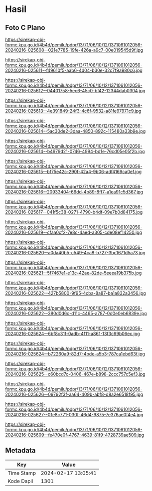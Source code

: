 # Hasil

## Foto C Plano

https://sirekap-obj-formc.kpu.go.id/4b4d/pemilu/pdpr/13/71/06/10/12/1371061012056-20240216-025608--021e7785-19fe-426a-a9c7-00e019545d9f.jpg

https://sirekap-obj-formc.kpu.go.id/4b4d/pemilu/pdpr/13/71/06/10/12/1371061012056-20240216-025611--f49610f5-aab6-4d04-b30e-32c7f9a980c6.jpg

https://sirekap-obj-formc.kpu.go.id/4b4d/pemilu/pdpr/13/71/06/10/12/1371061012056-20240216-025612--04401758-5ec6-45c0-bf42-12344dab0304.jpg

https://sirekap-obj-formc.kpu.go.id/4b4d/pemilu/pdpr/13/71/06/10/12/1371061012056-20240216-025613--4e391849-24f3-4c6f-9532-a81fe97971c9.jpg

https://sirekap-obj-formc.kpu.go.id/4b4d/pemilu/pdpr/13/71/06/10/12/1371061012056-20240216-025614--5ac30de2-3daa-4850-892c-115480a33b9e.jpg

https://sirekap-obj-formc.kpu.go.id/4b4d/pemilu/pdpr/13/71/06/10/12/1371061012056-20240216-025614--b4979d21-0746-4994-bd1e-76cd05e05f2b.jpg

https://sirekap-obj-formc.kpu.go.id/4b4d/pemilu/pdpr/13/71/06/10/12/1371061012056-20240216-025615--bf75e42c-290f-42a4-9b06-adf4169ca0ef.jpg

https://sirekap-obj-formc.kpu.go.id/4b4d/pemilu/pdpr/13/71/06/10/12/1371061012056-20240216-025616--20933404-66dd-4b89-8ff7-a1ea91c5d367.jpg

https://sirekap-obj-formc.kpu.go.id/4b4d/pemilu/pdpr/13/71/06/10/12/1371061012056-20240216-025617--041f5c38-0271-4790-b4df-09e7b0d84175.jpg

https://sirekap-obj-formc.kpu.go.id/4b4d/pemilu/pdpr/13/71/06/10/12/1371061012056-20240216-025619--cfaa0cf2-7e8c-4aed-a305-cde08ef14250.jpg

https://sirekap-obj-formc.kpu.go.id/4b4d/pemilu/pdpr/13/71/06/10/12/1371061012056-20240216-025620--a0da40b5-c549-4ca8-b727-3bc1671d5a73.jpg

https://sirekap-obj-formc.kpu.go.id/4b4d/pemilu/pdpr/13/71/06/10/12/1371061012056-20240216-025621--5f7467e1-e13c-42ae-82de-5eeea19b375b.jpg

https://sirekap-obj-formc.kpu.go.id/4b4d/pemilu/pdpr/13/71/06/10/12/1371061012056-20240216-025622--427b5800-9f95-4cba-8a87-ba1a832a3456.jpg

https://sirekap-obj-formc.kpu.go.id/4b4d/pemilu/pdpr/13/71/06/10/12/1371061012056-20240216-025622--380d0d6c-d11c-4465-a787-0d0e0eb6839e.jpg

https://sirekap-obj-formc.kpu.go.id/4b4d/pemilu/pdpr/13/71/06/10/12/1371061012056-20240216-025624--6bf8c31f-0adb-4f11-a861-13f3c99b06ec.jpg

https://sirekap-obj-formc.kpu.go.id/4b4d/pemilu/pdpr/13/71/06/10/12/1371061012056-20240216-025624--b72260a9-82d7-4bde-a5b3-787ca1ebd63f.jpg

https://sirekap-obj-formc.kpu.go.id/4b4d/pemilu/pdpr/13/71/06/10/12/1371061012056-20240216-025625--c60bcd7c-0406-467e-b898-2ccc757c5ef3.jpg

https://sirekap-obj-formc.kpu.go.id/4b4d/pemilu/pdpr/13/71/06/10/12/1371061012056-20240216-025626--09792f3f-aa64-409b-abf8-d8a2e6518f95.jpg

https://sirekap-obj-formc.kpu.go.id/4b4d/pemilu/pdpr/13/71/06/10/12/1371061012056-20240216-025627--01e8c771-030f-46d4-9875-7e376ae0f4e4.jpg

https://sirekap-obj-formc.kpu.go.id/4b4d/pemilu/pdpr/13/71/06/10/12/1371061012056-20240216-025609--fe470e0f-4767-4639-81f9-4728739ae509.jpg


## Metadata

| Key        | Value               |
| ---------- | ------------------- |
| Time Stamp | 2024-02-17 13:05:41 |
| Kode Dapil | 1301                |



